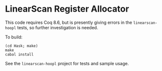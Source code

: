 # LinearScan Register Allocator

This code requires Coq 8.6, but is presently giving errors in the
`linearscan-hoopl` tests, so further investigation is needed.

To build:

    (cd Hask; make)
    make
    cabal install
    
See the `linearscan-hoopl` project for tests and sample usage.
